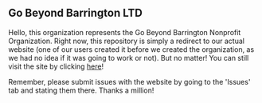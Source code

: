 ## Go Beyond Barrington LTD
Hello, this organization represents the Go Beyond Barrington Nonprofit Organization. Right now, this repository is simply a redirect to our actual website (one of our users created it before we created the organization, as we had no idea if it was going to work or not). But no matter! You can still visit the site by clicking [here](http://gobeyondbarrington.org)!

Remember, please submit issues with the website by going to the 'Issues' tab and stating them there. Thanks a million!
